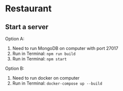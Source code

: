 # Restaurant

## Start a server

Option A:
1. Need to run MongoDB on computer with port 27017
2. Run in Terminal: `npm run build`
3. Run in Terminal: `npm start`

Option B:
1. Need to run docker on computer
2. Run in Terminal: `docker-compose up --build`
